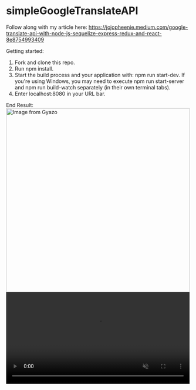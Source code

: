 # simpleGoogleTranslateAPI

Follow along with my article here: https://jojopheenie.medium.com/google-translate-api-with-node-js-sequelize-express-redux-and-react-8e8754993409

Getting started:

1.  Fork and clone this repo.
2.  Run npm install.
3.  Start the build process and your application with: npm run start-dev. If you're using Windows, you may need to execute npm run start-server and npm run build-watch separately (in their own terminal tabs).
4.  Enter localhost:8080 in your URL bar.

End Result:
<a href="https://gyazo.com/1c62a31aa9892a11be26deb0780c3c57"><img src="https://i.gyazo.com/1c62a31aa9892a11be26deb0780c3c57.gif" alt="Image from Gyazo" width="500"/></a>
<a href="https://gyazo.com/1c62a31aa9892a11be26deb0780c3c57"><video alt="Video from Gyazo" width="500" autoplay muted loop playsinline controls><source src="https://i.gyazo.com/1c62a31aa9892a11be26deb0780c3c57.mp4" type="video/mp4" /></video></a>

